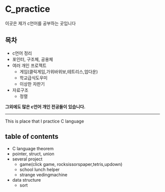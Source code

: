 # C_practice
이곳은 제가 c언어를 공부하는 곳입니다

## 목차
- c언어 정리
- 포인터, 구조체, 공용체
- 여러 개인 프로젝트
  - 게임(클릭게임,가위바위보,테트리스,업다운)
  - 학교급식도우미
  - 이상한 자판기
- 자료구조
  - 정렬  

**그외에도 많은 c언어 개인 전공들이 있습니다.**

-----------------------------------------------------


This is place that I practice C language

## table of contents
- C language theorem
- pointer, struct, union
- several project
  - game(click game, rocksissorspaper,tetris,updown)
  - school lunch helper
  - strange vedingmachine
- data structure
  - sort
